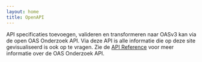 ```yaml
---
layout: home
title: OpenAPI
---
```


API specificaties toevoegen, valideren en transformeren naar OASv3 kan via de open OAS Onderzoek API. Via deze API is alle informatie die op deze site gevisualiseerd is ook op te vragen. Zie de [API Reference](https://rebilly.github.io/ReDoc/?url=https://geonovum.github.io/oas-verkenning/assets/openapi.yaml&nocors) voor meer informatie over de OAS Onderzoek API.